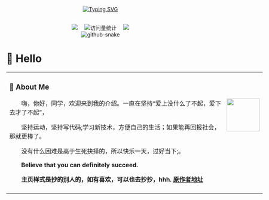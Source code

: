 <div align="center">

  <!-- dynamic typing effect 动态打字效果 -->

  [![Typing SVG](https://readme-typing-svg.demolab.com?font=Fira+Code&pause=1000&width=435&lines=同学,今天快乐敲代码了吗!&center=true&size=27)](https://git.io/typing-svg)


  <!-- knock code pictures 敲代码的图片 -->
  <picture>
    <source media="(prefers-color-scheme: dark)" srcset="https://github.com/hibisicus/hibisicus/blob/main/assets/images/coding.gif" />
    <source media="(prefers-color-scheme: light)" srcset="https://github.com/hibisicus/hibisicus/blob/main/assets/images/developer.svg" height="225px" />
    <source media="(prefers-color-scheme: dark)" srcset="https://github.com/hibisicus/hibisicus/blob/main/assets/images/coding.gif" />
  </picture>

  <!-- for beauty 留个空行好看点 -->
  <div>&nbsp;</div>

  <!-- profile logo 个人资料徽标 -->
<!--
    <a href="https://twitter.com/sun0225SUN/"><img src="https://img.shields.io/badge/Twitter-推特-blue" /></a>&emsp;
    <a href="https://www.youtube.com/@sun0225SUN"><img src="https://img.shields.io/badge/YouTube-油管-c32136" /></a>&emsp;
    <a href="https://sunguoqi.com/"><img src="https://img.shields.io/badge/Website-博客-8c36db" /></a>&emsp;


-->
  <div>
    <a href="https://wechat.guoqi.dev"><img src="https://img.shields.io/badge/WeChat-微信-07c160" /></a>&emsp;
    <!-- visitor -->
    <img src="https://komarev.com/ghpvc/?username=sun0225SUN&label=Views&color=orange&style=flat" alt="访问量统计" />&emsp;
    <!-- wakatime -->    
    <a href="https://wakatime.com/@sun0225SUN"><img src="https://wakatime.com/badge/user/42d0678c-368b-448b-9a77-5d21c5b55352.svg" /></a>

  </div>

  <!-- Snake Code Contribution Map 贪吃蛇代码贡献图 -->
  <picture>
    <source media="(prefers-color-scheme: dark)" srcset="https://cdn.jsdelivr.net/gh/hibisicus/hibisicus@main/assets/github-contribution-grid-snake-dark.svg" />
    <source media="(prefers-color-scheme: light)" srcset="https://cdn.jsdelivr.net/gh/hibisicus/hibisicus@main/assets/github-contribution-grid-snake.svg" />
    <img alt="github-snake" src="https://cdn.jsdelivr.net/gh/hibisicus/hibisicus@main/assets/github-contribution-grid-snake-dark.svg" />
  </picture>

</div>

#  🙋 Hello
<div style="width: 850px">
<table>

<tr><td>

### 🤺 About Me

<img align="right" width="88" src="https://cdn.jsdelivr.net/gh/sun0225SUN/sun0225SUN/assets/images/jobs.png" />

<p>&emsp;&emsp;嗨，你好，同学，欢迎来到我的介绍。一直在坚持“爱上没什么了不起，爱下去才了不起”，</p>
<p>&emsp;&emsp;坚持运动，坚持写代码;学习新技术，方便自己的生活；如果能再回报社会，那就更棒了。</p>
<p>&emsp;&emsp;没有什么困难是高于生死抉择的，所以快乐一天，过好当下;。</p>
<p>&emsp;&emsp;<strong>Believe that you can definitely succeed.</strong></p>
<p>&emsp;&emsp;<strong>主页样式是抄的别人的，如有喜欢，可以也去抄抄，hhh. <a href="https://github.com/sun0225SUN">原作者地址</a></strong></p>


</td></tr>

<tr><td>
</table>
</div>